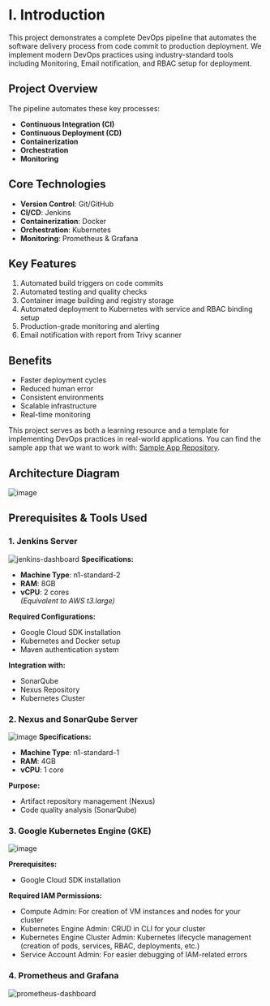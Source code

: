 # I. Introduction

This project demonstrates a complete DevOps pipeline that automates the software delivery process from code commit to production deployment. We implement modern DevOps practices using industry-standard tools including Monitoring, Email notification, and RBAC setup for deployment.

## Project Overview

The pipeline automates these key processes:
- **Continuous Integration (CI)**
- **Continuous Deployment (CD)**
- **Containerization**
- **Orchestration**
- **Monitoring**

## Core Technologies

- **Version Control**: Git/GitHub
- **CI/CD**: Jenkins
- **Containerization**: Docker
- **Orchestration**: Kubernetes
- **Monitoring**: Prometheus & Grafana

## Key Features

1. Automated build triggers on code commits
2. Automated testing and quality checks
3. Container image building and registry storage
4. Automated deployment to Kubernetes with service and RBAC binding setup
5. Production-grade monitoring and alerting
6. Email notification with report from Trivy scanner

## Benefits

- Faster deployment cycles
- Reduced human error
- Consistent environments
- Scalable infrastructure
- Real-time monitoring

This project serves as both a learning resource and a template for implementing DevOps practices in real-world applications. You can find the sample app that we want to work with: [Sample App Repository](https://github.com/jaiswaladi246/Mission).

## Architecture Diagram

![image](https://github.com/user-attachments/assets/46404a0c-ced4-4f80-aa24-d6509c2f0374)


## Prerequisites & Tools Used

### 1. Jenkins Server
![jenkins-dashboard](https://github.com/user-attachments/assets/3f6f89fb-7af0-425f-910d-a149caf97510)
**Specifications:**
- **Machine Type**: n1-standard-2
- **RAM**: 8GB
- **vCPU**: 2 cores  
*(Equivalent to AWS t3.large)*

**Required Configurations:**
- Google Cloud SDK installation
- Kubernetes and Docker setup
- Maven authentication system

**Integration with:**
- SonarQube
- Nexus Repository
- Kubernetes Cluster

### 2. Nexus and SonarQube Server
![image](https://github.com/user-attachments/assets/4597f91b-db4b-4b02-9da6-1081e1b33068)
**Specifications:**
- **Machine Type**: n1-standard-1
- **RAM**: 4GB
- **vCPU**: 1 core

**Purpose:**
- Artifact repository management (Nexus)
- Code quality analysis (SonarQube)

### 3. Google Kubernetes Engine (GKE)

![image](https://github.com/user-attachments/assets/4c1be8e0-dbea-4bb3-93bf-3bd86c3e4532)

**Prerequisites:**
- Google Cloud SDK installation

**Required IAM Permissions:**
- Compute Admin: For creation of VM instances and nodes for your cluster
- Kubernetes Engine Admin: CRUD in CLI for your cluster
- Kubernetes Engine Cluster Admin: Kubernetes lifecycle management (creation of pods, services, RBAC, deployments, etc.)
- Service Account Admin: For easier debugging of IAM-related errors


### 4. Prometheus and Grafana
![prometheus-dashboard](https://github.com/user-attachments/assets/8fb0e8e6-5289-403f-ac3b-cb6a8bf06796)


